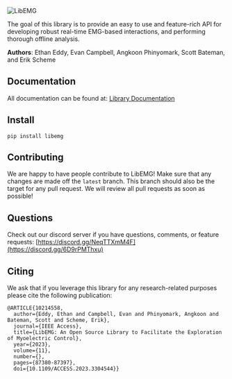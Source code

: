 ![LibEMG](docs/source/libemg_logo.png)

The goal of this library is to provide an easy to use and feature-rich API for developing robust real-time EMG-based interactions, and performing thorough offline analysis.

**Authors**: Ethan Eddy, Evan Campbell, Angkoon Phinyomark, Scott Bateman, and Erik Scheme

## Documentation
All documentation can be found at: [Library Documentation](https://libemg.github.io/libemg/)

## Install 
`pip install libemg`

## Contributing 
We are happy to have people contribute to LibEMG! Make sure that any changes are made off the `latest` branch. This branch should also be the target for any pull request. We will review all pull requests as soon as possible! 

## Questions
Check out our discord server if you have questions, comments, or feature requests: [https://discord.gg/NeqTTXmM4F](https://discord.gg/6D9rPMThxu)

## Citing
We ask that if you leverage this library for any research-related purposes please cite the following publication:

```
@ARTICLE{10214558,
  author={Eddy, Ethan and Campbell, Evan and Phinyomark, Angkoon and Bateman, Scott and Scheme, Erik},
  journal={IEEE Access}, 
  title={LibEMG: An Open Source Library to Facilitate the Exploration of Myoelectric Control}, 
  year={2023},
  volume={11},
  number={},
  pages={87380-87397},
  doi={10.1109/ACCESS.2023.3304544}}
```
